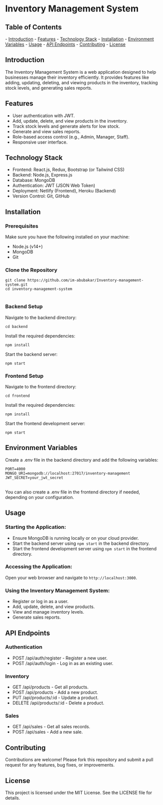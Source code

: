 <h1>Inventory Management System</h1>
<!-- You can add an image or logo if available -->

<h2>Table of Contents</h2>
- <a href="#introduction">Introduction</a>
- <a href="#features">Features</a>
- <a href="#technology-stack">Technology Stack</a>
- <a href="#installation">Installation</a>
- <a href="#environment-variables">Environment Variables</a>
- <a href="#usage">Usage</a>
- <a href="#api-endpoints">API Endpoints</a>
- <a href="#contributing">Contributing</a>
- <a href="#license">License</a>

<h2 id="introduction">Introduction</h2>
<p>The Inventory Management System is a web application designed to help businesses manage their inventory efficiently. It provides features like adding, updating, deleting, and viewing products in the inventory, tracking stock levels, and generating sales reports.</p>

<h2 id="features">Features</h2>
<ul>
    <li>User authentication with JWT.</li>
    <li>Add, update, delete, and view products in the inventory.</li>
    <li>Track stock levels and generate alerts for low stock.</li>
    <li>Generate and view sales reports.</li>
    <li>Role-based access control (e.g., Admin, Manager, Staff).</li>
    <li>Responsive user interface.</li>
</ul>

<h2 id="technology-stack">Technology Stack</h2>
<ul>
    <li>Frontend: React.js, Redux, Bootstrap (or Tailwind CSS)</li>
    <li>Backend: Node.js, Express.js</li>
    <li>Database: MongoDB</li>
    <li>Authentication: JWT (JSON Web Token)</li>
    <li>Deployment: Netlify (Frontend), Heroku (Backend)</li>
    <li>Version Control: Git, GitHub</li>
</ul>

<h2 id="installation">Installation</h2>

<h3>Prerequisites</h3>
<p>Make sure you have the following installed on your machine:</p>
<ul>
    <li>Node.js (v14+)</li>
    <li>MongoDB</li>
    <li>Git</li>
</ul>

<h3>Clone the Repository</h3>
<pre>
<code>git clone https://github.com/im-abubakar/Inventory-management-system.git
cd inventory-management-system
</code>
</pre>

<h3>Backend Setup</h3>
<p>Navigate to the backend directory:</p>
<pre>
<code>cd backend</code>
</pre>
<p>Install the required dependencies:</p>
<pre>
<code>npm install</code>
</pre>
<p>Start the backend server:</p>
<pre>
<code>npm start</code>
</pre>

<h3>Frontend Setup</h3>
<p>Navigate to the frontend directory:</p>
<pre>
<code>cd frontend</code>
</pre>
<p>Install the required dependencies:</p>
<pre>
<code>npm install</code>
</pre>
<p>Start the frontend development server:</p>
<pre>
<code>npm start</code>
</pre>

<h2 id="environment-variables">Environment Variables</h2>
<p>Create a .env file in the backend directory and add the following variables:</p>
<pre>
<code>PORT=4000
MONGO_URI=mongodb://localhost:27017/inventory-management
JWT_SECRET=your_jwt_secret
</code>
</pre>
<p>You can also create a .env file in the frontend directory if needed, depending on your configuration.</p>

<h2 id="usage">Usage</h2>

<h3>Starting the Application:</h3>
<ul>
    <li>Ensure MongoDB is running locally or on your cloud provider.</li>
    <li>Start the backend server using <code>npm start</code> in the backend directory.</li>
    <li>Start the frontend development server using <code>npm start</code> in the frontend directory.</li>
</ul>

<h3>Accessing the Application:</h3>
<p>Open your web browser and navigate to <code>http://localhost:3000</code>.</p>

<h3>Using the Inventory Management System:</h3>
<ul>
    <li>Register or log in as a user.</li>
    <li>Add, update, delete, and view products.</li>
    <li>View and manage inventory levels.</li>
    <li>Generate sales reports.</li>
</ul>

<h2 id="api-endpoints">API Endpoints</h2>

<h3>Authentication</h3>
<ul>
    <li>POST /api/auth/register - Register a new user.</li>
    <li>POST /api/auth/login - Log in as an existing user.</li>
</ul>

<h3>Inventory</h3>
<ul>
    <li>GET /api/products - Get all products.</li>
    <li>POST /api/products - Add a new product.</li>
    <li>PUT /api/products/:id - Update a product.</li>
    <li>DELETE /api/products/:id - Delete a product.</li>
</ul>

<h3>Sales</h3>
<ul>
    <li>GET /api/sales - Get all sales records.</li>
    <li>POST /api/sales - Add a new sale.</li>
</ul>

<h2 id="contributing">Contributing</h2>
<p>Contributions are welcome! Please fork this repository and submit a pull request for any features, bug fixes, or improvements.</p>

<h2 id="license">License</h2>
<p>This project is licensed under the MIT License. See the LICENSE file for details.</p>
